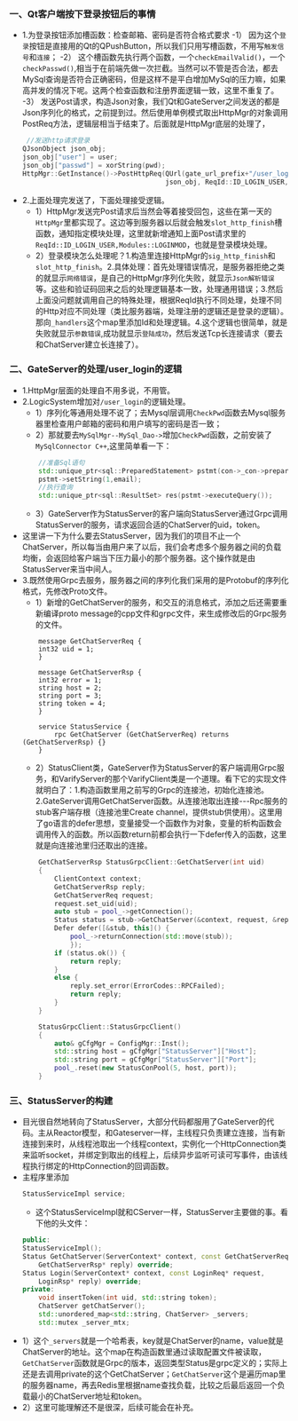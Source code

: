 ### 一、Qt客户端按下登录按钮后的事情
- 1.为登录按钮添加槽函数：检查邮箱、密码是否符合格式要求
    -1） 因为这个`登录`按钮是直接用的Qt的QPushButton，所以我们只用写槽函数，不用写`触发信号`和`连接`；
    -2） 这个槽函数先执行两个函数，一个`checkEmailValid()`，一个`checkPasswd()`,相当于在前端先做一次拦截。当然可以不管是否合法，都去MySql查询是否符合正确密码，但是这样不是平白增加MySql的压力嘛，如果高并发的情况下呢。这两个检查函数和注册界面逻辑一致，这里不重复了。
    -3） 发送Post请求，构造Json对象，我们Qt和GateServer之间发送的都是Json序列化的格式，之前提到过。然后使用单例模式取出HttpMgr的对象调用PostReq方法，逻辑层相当于结束了。后面就是HttpMgr底层的处理了，
    ```cpp
     //发送http请求登录
    QJsonObject json_obj;
    json_obj["user"] = user;
    json_obj["passwd"] = xorString(pwd);
    HttpMgr::GetInstance()->PostHttpReq(QUrl(gate_url_prefix+"/user_login"),
                                        json_obj, ReqId::ID_LOGIN_USER,Modules::LOGINMOD);
    ```
- 2.上面处理完发送了，下面处理接受逻辑。
    - 1）HttpMgr发送完Post请求后当然会等着接受回包，这些在第一天的`HttpMgr`里都实现了。这边等到服务器以后就会触发`slot_http_finish`槽函数，通知指定模块处理，这里就新增通知上面Post请求里的`ReqId::ID_LOGIN_USER,Modules::LOGINMOD`，也就是登录模块处理。
    - 2）登录模块怎么处理呢？1.构造里连接HttpMgr的`sig_http_finish`和`slot_http_finish`。2.具体处理：首先处理错误情况，是服务器拒绝之类的就显示`网络错误`，是自己的HttpMgr序列化失败，就显示`Json解析错误`等。这些和验证码回来之后的处理逻辑基本一致，处理通用错误；3.然后上面没问题就调用自己的特殊处理，根据ReqId执行不同处理，处理不同的Http对应不同处理（类比服务器端，处理注册的逻辑还是登录的逻辑）。那向`_handlers`这个map里添加Id和处理逻辑。4.这个逻辑也很简单，就是失败就显示`参数错误`,成功就显示`登陆成功`，然后发送Tcp长连接请求（要去和ChatServer建立长连接了）。
### 二、GateServer的处理/user_login的逻辑
- 1.HttpMgr层面的处理自不用多说，不用管。
- 2.LogicSystem增加对`/user_login`的逻辑处理。
    - 1）序列化等通用处理不说了；去Mysql层调用`CheckPwd`函数去Mysql服务器里检查用户邮箱的密码和用户填写的密码是否一致；
    - 2）那就要去`MySqlMgr--MySql_Dao->`增加`CheckPwd`函数，之前安装了`MySqlConnector C++`,这里简单看一下：
    ```cpp
        //准备Sql语句
        std::unique_ptr<sql::PreparedStatement> pstmt(con->_con->prepareStatement("SELECT * FROM user WHERE email = ?"));
        pstmt->setString(1,email);
        //执行查询
        std::unique_ptr<sql::ResultSet> res(pstmt->executeQuery());
    ```
    - 3）GateServer作为StatusServer的客户端向StatusServer通过Grpc调用StatusServer的服务，请求返回合适的ChatServer的uid，token。
- 这里讲一下为什么要去StatusServer，因为我们的项目不止一个ChatServer，所以每当由用户来了以后，我们会考虑多个服务器之间的负载均衡，会返回给客户端当下压力最小的那个服务器。这个操作就是由StatusServer来当中间人。
- 3.既然使用Grpc去服务，服务器之间的序列化我们采用的是Protobuf的序列化格式，先修改Proto文件。
    - 1）新增的GetChatServer的服务，和交互的消息格式，添加之后还需要重新编译proto message的cpp文件和grpc文件，来生成修改后的Grpc服务的文件。
    ```
        message GetChatServerReq {
        int32 uid = 1;
        }

        message GetChatServerRsp {
        int32 error = 1;
        string host = 2;
        string port = 3;
        string token = 4;
        }

        service StatusService {
            rpc GetChatServer (GetChatServerReq) returns (GetChatServerRsp) {}
        }
    ```
    - 2）StatusClient类，GateServer作为StatusServer的客户端调用Grpc服务，和VarifyServer的那个VarifyClient类是一个道理。看下它的实现文件就明白了：1.构造函数里用之前写的Grpc的连接池，初始化连接池。2.GateServer调用GetChatServer函数。从连接池取出连接---Rpc服务的stub客户端存根（连接池里Create channel，提供stub供使用）。这里用了go语言的defer思想，变量接受一个函数作为对象，变量的析构函数会调用传入的函数。所以函数return前都会执行一下defer传入的函数，这里就是向连接池里归还取出的连接。
    ```cpp
        GetChatServerRsp StatusGrpcClient::GetChatServer(int uid)
        {
            ClientContext context;
            GetChatServerRsp reply;
            GetChatServerReq request;
            request.set_uid(uid);
            auto stub = pool_->getConnection();
            Status status = stub->GetChatServer(&context, request, &reply);
            Defer defer([&stub, this]() {
                pool_->returnConnection(std::move(stub));
                });
            if (status.ok()) {	
                return reply;
            }
            else {
                reply.set_error(ErrorCodes::RPCFailed);
                return reply;
            }
        }

        StatusGrpcClient::StatusGrpcClient()
        {
            auto& gCfgMgr = ConfigMgr::Inst();
            std::string host = gCfgMgr["StatusServer"]["Host"];
            std::string port = gCfgMgr["StatusServer"]["Port"];
            pool_.reset(new StatusConPool(5, host, port));
        }
    ```
### 三、StatusServer的构建
- 目光很自然地转向了StatusServer，大部分代码都服用了GateServer的代码。主从Reactor模型，和Gateserver一样，主线程只负责建立连接，当有新连接到来时，从线程池取出一个线程context，实例化一个HttpConnection类来监听socket，并绑定到取出的线程上，后续异步监听可读可写事件，由该线程执行绑定的HttpConnection的回调函数。
- 主程序里添加
    ```cpp
    StatusServiceImpl service;
    ```
    - 这个StatusServiceImpl就和CServer一样，StatusServer主要做的事。看下他的头文件：
    ```cpp
    public:
	StatusServiceImpl();
	Status GetChatServer(ServerContext* context, const GetChatServerReq* request,
		GetChatServerRsp* reply) override;
	Status Login(ServerContext* context, const LoginReq* request,
		LoginRsp* reply) override;
    private:
        void insertToken(int uid, std::string token);
        ChatServer getChatServer();
        std::unordered_map<std::string, ChatServer> _servers;
        std::mutex _server_mtx;
    ```
- 1）这个`_servers`就是一个哈希表，key就是ChatServer的name，value就是ChatServer的地址。这个map在构造函数里通过读取配置文件被读取，`GetChatServer`函数就是Grpc的版本，返回类型Status是grpc定义的；实际上还是去调用private的这个GetChatServer；`GetChatServer`这个是遍历map里的服务器name，再去Redis里根据name查找负载，比较之后最后返回一个负载最小的ChatServer地址和token。
- 2）这里可能理解还不是很深，后续可能会在补充。

    
